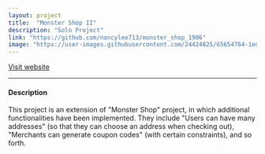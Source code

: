 ```yaml
---
layout: project
title:  "Monster Shop II"
description: "Solo Project"
link: "https://github.com/nancylee713/monster_shop_1906"
image: "https://user-images.githubusercontent.com/24424825/65654764-1ed8d400-dfd7-11e9-87b5-110c2ebb41d6.png"
---
```

[Visit website](https://whispering-reef-00114.herokuapp.com/)

<hr>

#### Description
This project is an extension of "Monster Shop" project, in which additional functionalities have been implemented. They include "Users can have many addresses" (so that they can choose an address when checking out), "Merchants can generate coupon codes" (with certain constraints), and so forth.
